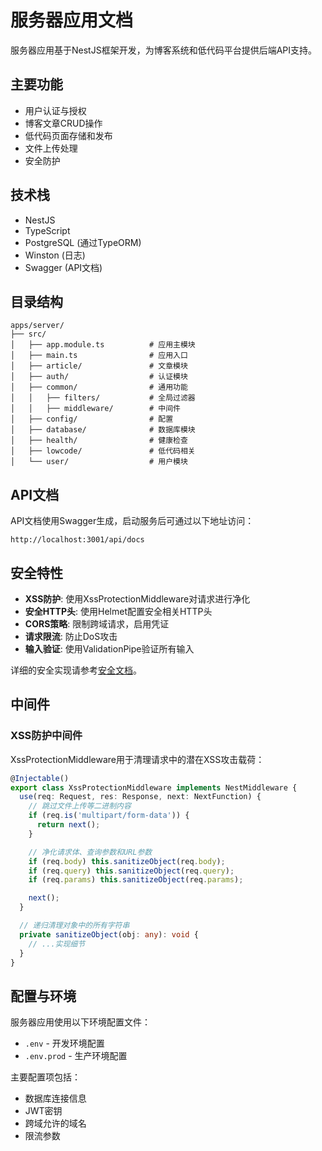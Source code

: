 # 服务器应用文档

服务器应用基于NestJS框架开发，为博客系统和低代码平台提供后端API支持。

## 主要功能

- 用户认证与授权
- 博客文章CRUD操作
- 低代码页面存储和发布
- 文件上传处理
- 安全防护

## 技术栈

- NestJS
- TypeScript
- PostgreSQL (通过TypeORM)
- Winston (日志)
- Swagger (API文档)

## 目录结构

```
apps/server/
├── src/
│   ├── app.module.ts          # 应用主模块
│   ├── main.ts                # 应用入口
│   ├── article/               # 文章模块
│   ├── auth/                  # 认证模块
│   ├── common/                # 通用功能
│   │   ├── filters/           # 全局过滤器
│   │   ├── middleware/        # 中间件
│   ├── config/                # 配置
│   ├── database/              # 数据库模块
│   ├── health/                # 健康检查
│   ├── lowcode/               # 低代码相关
│   └── user/                  # 用户模块
```

## API文档

API文档使用Swagger生成，启动服务后可通过以下地址访问：
```
http://localhost:3001/api/docs
```

## 安全特性

- **XSS防护**: 使用XssProtectionMiddleware对请求进行净化
- **安全HTTP头**: 使用Helmet配置安全相关HTTP头
- **CORS策略**: 限制跨域请求，启用凭证
- **请求限流**: 防止DoS攻击
- **输入验证**: 使用ValidationPipe验证所有输入

详细的安全实现请参考[安全文档](../security.md)。

## 中间件

### XSS防护中间件

XssProtectionMiddleware用于清理请求中的潜在XSS攻击载荷：

```typescript
@Injectable()
export class XssProtectionMiddleware implements NestMiddleware {
  use(req: Request, res: Response, next: NextFunction) {
    // 跳过文件上传等二进制内容
    if (req.is('multipart/form-data')) {
      return next();
    }

    // 净化请求体、查询参数和URL参数
    if (req.body) this.sanitizeObject(req.body);
    if (req.query) this.sanitizeObject(req.query);
    if (req.params) this.sanitizeObject(req.params);

    next();
  }

  // 递归清理对象中的所有字符串
  private sanitizeObject(obj: any): void {
    // ...实现细节
  }
}
```

## 配置与环境

服务器应用使用以下环境配置文件：
- `.env` - 开发环境配置
- `.env.prod` - 生产环境配置

主要配置项包括：
- 数据库连接信息
- JWT密钥
- 跨域允许的域名
- 限流参数
